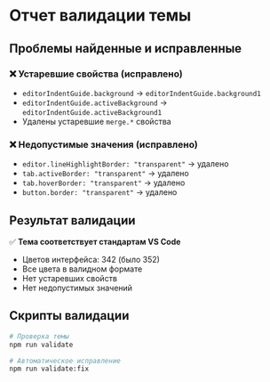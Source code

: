 # Отчет валидации темы

## Проблемы найденные и исправленные

### ❌ Устаревшие свойства (исправлено)
- `editorIndentGuide.background` → `editorIndentGuide.background1`
- `editorIndentGuide.activeBackground` → `editorIndentGuide.activeBackground1`
- Удалены устаревшие `merge.*` свойства

### ❌ Недопустимые значения (исправлено)
- `editor.lineHighlightBorder: "transparent"` → удалено
- `tab.activeBorder: "transparent"` → удалено  
- `tab.hoverBorder: "transparent"` → удалено
- `button.border: "transparent"` → удалено

## Результат валидации

✅ **Тема соответствует стандартам VS Code**

- Цветов интерфейса: 342 (было 352)
- Все цвета в валидном формате
- Нет устаревших свойств
- Нет недопустимых значений

## Скрипты валидации

```bash
# Проверка темы
npm run validate

# Автоматическое исправление
npm run validate:fix
```